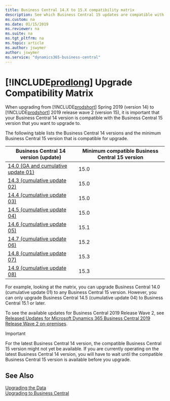 ```yaml
---
title: Business Central 14.X to 15.X compatibility matrix
description: See which Business Central 15 updates are compatible with each Business Central 14 update.
ms.custom: na
ms.date: 01/15/2019
ms.reviewer: na
ms.suite: na
ms.tgt_pltfrm: na
ms.topic: article
ms.author: jswymer
author: jswymer
ms.service: "dynamics365-business-central"
---
```

# [!INCLUDE[prodlong](../developer/includes/prodlong.md)] Upgrade Compatibility Matrix

When upgrading from [!INCLUDE[prodshort](../developer/includes/prodshort.md)] Spring 2019 (version 14) to [!INCLUDE[prodshort](../developer/includes/prodshort.md)] 2019 release wave 2 (version 15), it is important that your Business Central 14 version is compatible with the Business Central 15 version that you want to upgrade to.

The following table lists the Business Central 14 versions and the minimum Business Central 15 version that is compatible for upgrade.

|Business Central 14 version (update)|Minimum compatible Business Central 15 version|
|-----------------|------------------------------------|
|[14.0 (GA and cumulative update 01)](https://support.microsoft.com/help/4501146)|15.0|
|[14.3 (cumulative update 02)](https://support.microsoft.com/help/4514872)|15.0|
|[14.4 (cumulative update 03)](https://support.microsoft.com/help/4515445)|15.0|
|[14.5 (cumulative update 04)](https://support.microsoft.com/help/4518535)|15.0|
|[14.6 (cumulative update 05)](https://support.microsoft.com/help/4522949)|15.1|
|[14.7 (cumulative update 06)](https://support.microsoft.com/help/4528705)|15.2|
|[14.8 (cumulative update 07)](https://support.microsoft.com/help/4533396)|15.3|
|[14.9 (cumulative update 08)](https://support.microsoft.com/help/4536555)|15.3|

For example, looking at the matrix, you can upgrade Business Central 14.0 (cumulative update 01) to any Business Central 15 version. However, you can only upgrade Business Central 14.5 (cumulative update 04) to Business Central 15.1 or later.

To see the available updates for Business Central 2019 Release Wave 2, see [Released Updates for Microsoft Dynamics 365 Business Central 2019 Release Wave 2 on-premises](https://support.microsoft.com/help/4528706).
  
> [!IMPORTANT]
> For the latest Business Central 14 version, the compatible Business Central 15 version might not yet be available. If you are currently operating on the latest Business Central 14 version, you will have to wait until the compatible Business Central 15 version is available before you upgrade.

## See Also

[Upgrading the Data](Upgrading-the-Data.md)  
[Upgrading to Business Central](upgrading-to-business-central.md)  
